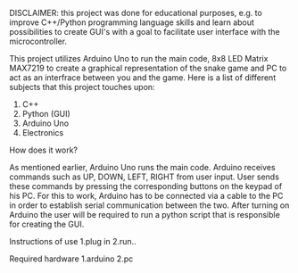 DISCLAIMER: this project was done for educational purposes, e.g. to improve C++/Python programming language skills and learn about possibilities to create GUI's with a goal to facilitate user interface with the microcontroller.

This project utilizes Arduino Uno to run the main code, 8x8 LED Matrix MAX7219 to create a graphical representation of the snake game and PC to act as an interfrace between you and the game. Here is a list of different subjects that this project touches upon:
1. C++
2. Python (GUI)
3. Arduino Uno
4. Electronics

How does it work?

As mentioned earlier, Arduino Uno runs the main code. Arduino receives commands such as UP, DOWN, LEFT, RIGHT from user input. User sends these commands by pressing the corresponding buttons on the keypad of his PC. For this to work, Arduino has to be connected via a cable to the PC in order to establish serial communication between the two. After turning on Arduino the user will be required to run a python script that is responsible for creating the GUI. 

Instructions of use
1.plug in
2.run..

Required hardware
1.arduino
2.pc
